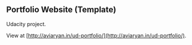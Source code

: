 ## Portfolio Website (Template)

Udacity project.

View at [http://aviaryan.in/ud-portfolio/](http://aviaryan.in/ud-portfolio/).
